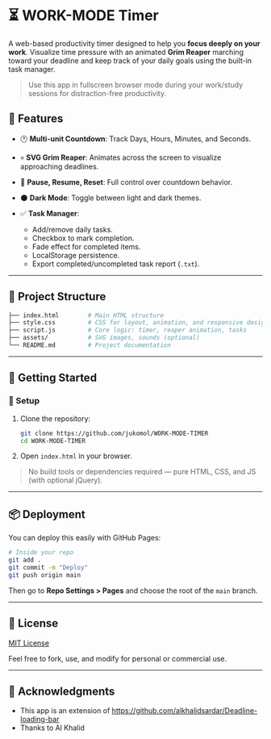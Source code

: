 # ⏳ WORK-MODE Timer

 A web-based productivity timer designed to help you **focus deeply on your work**. Visualize time pressure with an animated **Grim Reaper** marching toward your deadline and keep track of your daily goals using the built-in task manager.

> Use this app in fullscreen browser mode during your work/study sessions for distraction-free productivity.


## 🔧 Features

* 🕐 **Multi-unit Countdown**: Track Days, Hours, Minutes, and Seconds.
* 💀 **SVG Grim Reaper**: Animates across the screen to visualize approaching deadlines.
* 🔁 **Pause, Resume, Reset**: Full control over countdown behavior.
* 🌑 **Dark Mode**: Toggle between light and dark themes.
* ✅ **Task Manager**:

  * Add/remove daily tasks.
  * Checkbox to mark completion.
  * Fade effect for completed items.
  * LocalStorage persistence.
  * Export completed/uncompleted task report (`.txt`).

---

## 📂 Project Structure

```bash
├── index.html        # Main HTML structure
├── style.css         # CSS for layout, animation, and responsive design
├── script.js         # Core logic: timer, reaper animation, tasks
├── assets/           # SVG images, sounds (optional)
└── README.md         # Project documentation
```

---

## 🚀 Getting Started

### 🔨 Setup

1. Clone the repository:

   ```bash
   git clone https://github.com/jukomol/WORK-MODE-TIMER
   cd WORK-MODE-TIMER
   ```

2. Open `index.html` in your browser.

> No build tools or dependencies required — pure HTML, CSS, and JS (with optional jQuery).

---

## 📦 Deployment

You can deploy this easily with GitHub Pages:

```bash
# Inside your repo
git add .
git commit -m "Deploy"
git push origin main
```

Then go to **Repo Settings > Pages** and choose the root of the `main` branch.

---

## 📜 License

[MIT License](LICENSE)

Feel free to fork, use, and modify for personal or commercial use.

---

## 🙏 Acknowledgments

* This app is an extension of https://github.com/alkhalidsardar/Deadline-loading-bar
* Thanks to Al Khalid



